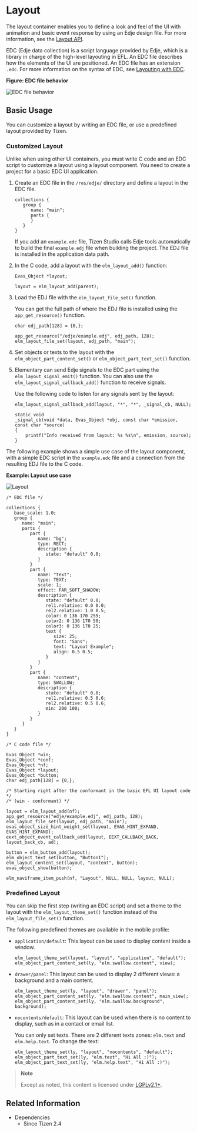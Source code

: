 # Layout

The layout container enables you to define a look and feel of the UI with animation and basic event response by using an Edje design file. For more information, see the [Layout API](../../../api/common/latest/group__Elm__Layout.html).

EDC (Edje data collection) is a script language provided by Edje, which is a library in charge of the high-level layouting in EFL. An EDC file describes how the elements of the UI are positioned. An EDC file has an extension `.edc`. For more information on the syntax of EDC, see [Layouting with EDC](learn-edc-intro.md).

**Figure: EDC file behavior**

![EDC file behavior](./media/edj.png)

## Basic Usage

You can customize a layout by writing an EDC file, or use a predefined layout provided by Tizen.

### Customized Layout

Unlike when using other UI containers, you must write C code and an EDC script to customize a layout using a layout component. You need to create a project for a basic EDC UI application.

1. Create an EDC file in the `/res/edje/` directory and define a layout in the EDC file.

   ```
   collections {
      group {
         name: "main";
         parts {
         }
      }
   }
   ```

   If you add an `example.edc` file, Tizen Studio calls Edje tools automatically to build the final `example.edj` file when building the project. The EDJ file is installed in the application data path.

2. In the C code, add a layout with the `elm_layout_add()` function:

   ```
   Evas_Object *layout;

   layout = elm_layout_add(parent);
   ```

3. Load the EDJ file with the `elm_layout_file_set()` function.

   You can get the full path of where the EDJ file is installed using the `app_get_resource()` function.

   ```
   char edj_path[128] = {0,};

   app_get_resource("/edje/example.edj", edj_path, 128);
   elm_layout_file_set(layout, edj_path, "main");
   ```

4. Set objects or texts to the layout with the `elm_object_part_content_set()` or `elm_object_part_text_set()` function.

5. Elementary can send Edje signals to the EDC part using the `elm_layout_signal_emit()` function. You can also use the `elm_layout_signal_callback_add()` function to receive signals.

   Use the following code to listen for any signals sent by the layout:

   ```
   elm_layout_signal_callback_add(layout, "*", "*", _signal_cb, NULL);

   static void
   _signal_cb(void *data, Evas_Object *obj, const char *emission, const char *source)
   {
       printf("Info received from layout: %s %s\n", emission, source);
   }
   ```

The following example shows a simple use case of the layout component, with a simple EDC script in the `example.edc` file and a connection from the resulting EDJ file to the C code.

**Example: Layout use case**

 ![Layout](./media/layout.png)

```
/* EDC file */

collections {
   base_scale: 1.0;
   group {
      name: "main";
      parts {
         part {
            name: "bg";
            type: RECT;
            description {
               state: "default" 0.0;
            }
         }
         part {
            name: "text";
            type: TEXT;
            scale: 1;
            effect: FAR_SOFT_SHADOW;
            description {
               state: "default" 0.0;
               rel1.relative: 0.0 0.0;
               rel2.relative: 1.0 0.5;
               color: 0 136 170 255;
               color2: 0 136 170 50;
               color3: 0 136 170 25;
               text {
                  size: 25;
                  font: "Sans";
                  text: "Layout Example";
                  align: 0.5 0.5;
               }
            }
         }
         part {
            name: "content";
            type: SWALLOW;
            description {
               state: "default" 0.0;
               rel1.relative: 0.5 0.6;
               rel2.relative: 0.5 0.6;
               min: 200 100;
            }
         }
      }
   }
}

/* C code file */

Evas_Object *win;
Evas_Object *conf;
Evas_Object *nf;
Evas_Object *layout;
Evas_Object *button;
char edj_path[128] = {0,};

/* Starting right after the conformant in the basic EFL UI layout code */
/* (win - conformant) */

layout = elm_layout_add(nf);
app_get_resource("edje/example.edj", edj_path, 128);
elm_layout_file_set(layout, edj_path, "main");
evas_object_size_hint_weight_set(layout, EVAS_HINT_EXPAND, EVAS_HINT_EXPAND);
eext_object_event_callback_add(layout, EEXT_CALLBACK_BACK, layout_back_cb, ad);

button = elm_button_add(layout);
elm_object_text_set(button, "Button1");
elm_layout_content_set(layout, "content", button);
evas_object_show(button);

elm_naviframe_item_push(nf, "Layout", NULL, NULL, layout, NULL);
```

### Predefined Layout

You can skip the first step (writing an EDC script) and set a theme to the layout with the `elm_layout_theme_set()` function instead of the `elm_layout_file_set()` function.

The following predefined themes are available in the mobile profile:

- `application/default`: This layout can be used to display content inside a window.

  ```
  elm_layout_theme_set(layout, "layout", "application", "default");
  elm_object_part_content_set(ly, "elm.swallow.content", view);
  ```

- `drawer/panel`: This layout can be used to display 2 different views: a background and a main content.

  ```
  elm_layout_theme_set(ly, "layout", "drawer", "panel");
  elm_object_part_content_set(ly, "elm.swallow.content", main_view);
  elm_object_part_content_set(ly, "elm.swallow.background", background);
  ```

- `nocontents/default`: This layout can be used when there is no content to display, such as in a contact or email list.

  You can only set texts. There are 2 different texts zones: `elm.text` and `elm.help.text`. To change the text:

  ```
  elm_layout_theme_set(ly, "layout", "nocontents", "default");
  elm_object_part_text_set(ly, "elm.text", "Hi All :)");
  elm_object_part_text_set(ly, "elm.help.text", "Hi All :)");
  ```

> **Note**
>
> Except as noted, this content is licensed under [LGPLv2.1+](http://opensource.org/licenses/LGPL-2.1).

## Related Information
- Dependencies
  - Since Tizen 2.4
